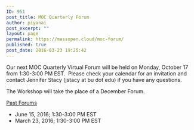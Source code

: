 ```yaml
---
ID: 951
post_title: MOC Quarterly Forum
author: piyanai
post_excerpt: ""
layout: page
permalink: https://massopen.cloud/moc-forum/
published: true
post_date: 2016-03-23 19:25:42
---
```

Our next MOC Quarterly Virtual Forum will be held on Monday, October 17 from 1:30-3:00 PM EST.  Please check your calendar for an invitation and contact Jennifer Stacy (jstacy at bu dot edu) if you have any questions.

The Workshop will take the place of a December Forum.

<span style="text-decoration: underline">Past Forums</span>
<ul>
	<li>June 15, 2016; 1:30-3:00 PM EST</li>
	<li>March 23, 2016; 1:30-3:00 PM EST</li>
</ul>
&nbsp;